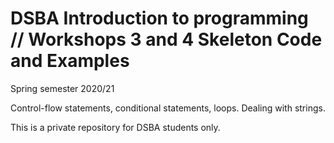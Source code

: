 # DSBA Introduction to programming // Workshops 3 and 4 Skeleton Code and Examples

Spring semester 2020/21

Control-flow statements, conditional statements, loops.
Dealing with strings.

This is a private repository for DSBA students only.

